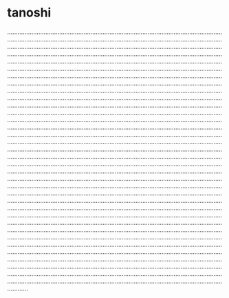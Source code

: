 # tanoshi

................................................................................................................................................................................................................................................................................................................................................................................................................................................................................................................................................................................................................................................................................................................................................................................................................................................................................................................................................................................................................................................................................................................................................................................................................................................................................................................................................................................................................................................................................................................................................................................................................................................................................................................................................................................................................................................................................................................................................................................................................................................................................................................................................................................................................................................................................................................................................................................................................................................................................................................................................................................................................................................................................................................................................................................................................................................................................................................................................................................................................................................................................................................................................................................................................................................................................................................................................................................................................................................................................................................................................................................................................................................................................................................................................................................................................................................................................................................................................................................................................................................................................................................................................................................................................................................................................................................................................................................................................................................................................................................................